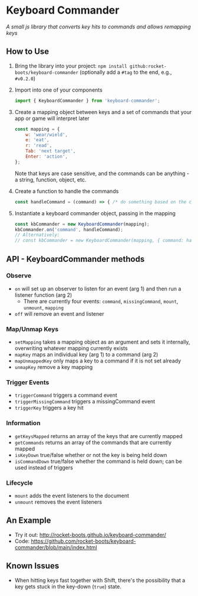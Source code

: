 # Keyboard Commander
*A small js library that converts key hits to commands and allows remapping keys*

## How to Use

1. Bring the library into your project: `npm install github:rocket-boots/keyboard-commander` (optionally add a `#tag` to the end, e.g., `#v0.2.0`)
2. Import into one of your components
    ```js
	import { KeyboardCommander } from 'keyboard-commander';
	```
3. Create a mapping object between keys and a set of commands that your app or game will interpret later
    ```js
	const mapping = {
		w: 'wear/wield',
		e: 'eat',
		r: 'read',
		Tab: 'next target',
		Enter: 'action',
	};
	```
	Note that keys are case sensitive, and the commands can be anything - a string, function, object, etc.

4. Create a function to handle the commands
    ```js
	const handleCommand = (command) => { /* do something based on the command received */ };
	```

5. Instantiate a keyboard commander object, passing in the mapping
    ```js
	const kbCommander = new KeyboardCommander(mapping);
	kbCommander.on('command', handleCommand);
	// Alternatively:
	// const kbCommander = new KeyboardCommander(mapping, { command: handleCommand });
	```

## API - KeyboardCommander methods

### Observe
* `on` will set up an observer to listen for an event (arg 1) and then run a listener function (arg 2)
  - There are currently four events: `command`, `missingCommand`, `mount`, `unmount`, `mapping`
* `off` will remove an event and listener

### Map/Unmap Keys
* `setMapping` takes a mapping object as an argument and sets it internally, overwriting whatever mapping currently exists
* `mapKey` maps an individual key (arg 1) to a command (arg 2)
* `mapUnmappedKey` only maps a key to a command if it is not set already
* `unmapKey` remove a key mapping

### Trigger Events
* `triggerCommand` triggers a command event
* `triggerMissingCommand` triggers a missingCommand event
* `triggerKey` triggers a key hit

### Information
* `getKeysMapped` returns an array of the keys that are currently mapped
* `getCommands` returns an array of the commands that are currently mapped
* `isKeyDown` true/false whether or not the key is being held down
* `isCommandDown` true/false whether the command is held down; can be used instead of triggers

### Lifecycle
* `mount` adds the event listeners to the document
* `unmount` removes the event listeners


## An Example

* Try it out: http://rocket-boots.github.io/keyboard-commander/
* Code: https://github.com/rocket-boots/keyboard-commander/blob/main/index.html

## Known Issues

* When hitting keys fast together with Shift, there's the possibility that a key gets stuck in the key-down (`true`) state.
